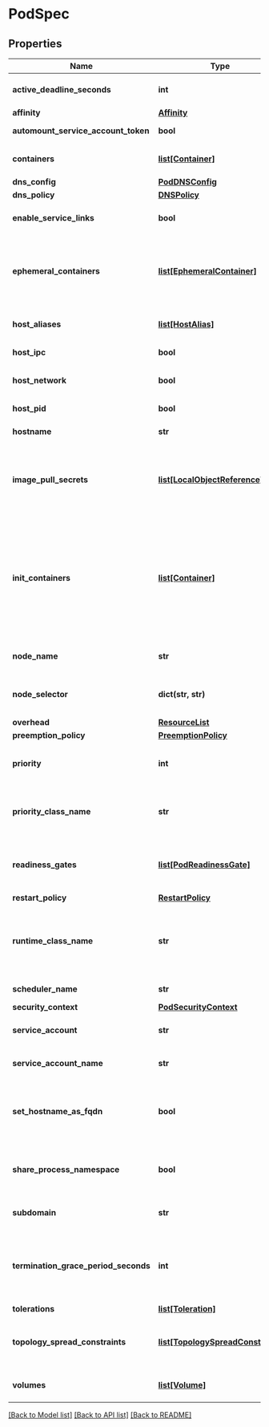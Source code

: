 # PodSpec

## Properties
Name | Type | Description | Notes
------------ | ------------- | ------------- | -------------
**active_deadline_seconds** | **int** | Optional duration in seconds the pod may be active on the node relative to StartTime before the system will actively try to mark it failed and kill associated containers. Value must be a positive integer. +optional | [optional] 
**affinity** | [**Affinity**](Affinity.md) |  | [optional] 
**automount_service_account_token** | **bool** | AutomountServiceAccountToken indicates whether a service account token should be automatically mounted. +optional | [optional] 
**containers** | [**list[Container]**](Container.md) | List of containers belonging to the pod. Containers cannot currently be added or removed. There must be at least one container in a Pod. Cannot be updated. +patchMergeKey&#x3D;name +patchStrategy&#x3D;merge | [optional] 
**dns_config** | [**PodDNSConfig**](PodDNSConfig.md) |  | [optional] 
**dns_policy** | [**DNSPolicy**](DNSPolicy.md) |  | [optional] 
**enable_service_links** | **bool** | EnableServiceLinks indicates whether information about services should be injected into pod&#39;s environment variables, matching the syntax of Docker links. Optional: Defaults to true. +optional | [optional] 
**ephemeral_containers** | [**list[EphemeralContainer]**](EphemeralContainer.md) | List of ephemeral containers run in this pod. Ephemeral containers may be run in an existing pod to perform user-initiated actions such as debugging. This list cannot be specified when creating a pod, and it cannot be modified by updating the pod spec. In order to add an ephemeral container to an existing pod, use the pod&#39;s ephemeralcontainers subresource. This field is alpha-level and is only honored by servers that enable the EphemeralContainers feature. +optional +patchMergeKey&#x3D;name +patchStrategy&#x3D;merge | [optional] 
**host_aliases** | [**list[HostAlias]**](HostAlias.md) | HostAliases is an optional list of hosts and IPs that will be injected into the pod&#39;s hosts file if specified. This is only valid for non-hostNetwork pods. +optional +patchMergeKey&#x3D;ip +patchStrategy&#x3D;merge | [optional] 
**host_ipc** | **bool** | Use the host&#39;s ipc namespace. Optional: Default to false. +k8s:conversion-gen&#x3D;false +optional | [optional] 
**host_network** | **bool** | Host networking requested for this pod. Use the host&#39;s network namespace. If this option is set, the ports that will be used must be specified. Default to false. +k8s:conversion-gen&#x3D;false +optional | [optional] 
**host_pid** | **bool** | Use the host&#39;s pid namespace. Optional: Default to false. +k8s:conversion-gen&#x3D;false +optional | [optional] 
**hostname** | **str** | Specifies the hostname of the Pod If not specified, the pod&#39;s hostname will be set to a system-defined value. +optional | [optional] 
**image_pull_secrets** | [**list[LocalObjectReference]**](LocalObjectReference.md) | ImagePullSecrets is an optional list of references to secrets in the same namespace to use for pulling any of the images used by this PodSpec. If specified, these secrets will be passed to individual puller implementations for them to use. For example, in the case of docker, only DockerConfig type secrets are honored. More info: https://kubernetes.io/docs/concepts/containers/images#specifying-imagepullsecrets-on-a-pod +optional +patchMergeKey&#x3D;name +patchStrategy&#x3D;merge | [optional] 
**init_containers** | [**list[Container]**](Container.md) | List of initialization containers belonging to the pod. Init containers are executed in order prior to containers being started. If any init container fails, the pod is considered to have failed and is handled according to its restartPolicy. The name for an init container or normal container must be unique among all containers. Init containers may not have Lifecycle actions, Readiness probes, Liveness probes, or Startup probes. The resourceRequirements of an init container are taken into account during scheduling by finding the highest request/limit for each resource type, and then using the max of of that value or the sum of the normal containers. Limits are applied to init containers in a similar fashion. Init containers cannot currently be added or removed. Cannot be updated. More info: https://kubernetes.io/docs/concepts/workloads/pods/init-containers/ +patchMergeKey&#x3D;name +patchStrategy&#x3D;merge | [optional] 
**node_name** | **str** | NodeName is a request to schedule this pod onto a specific node. If it is non-empty, the scheduler simply schedules this pod onto that node, assuming that it fits resource requirements. +optional | [optional] 
**node_selector** | **dict(str, str)** | NodeSelector is a selector which must be true for the pod to fit on a node. Selector which must match a node&#39;s labels for the pod to be scheduled on that node. More info: https://kubernetes.io/docs/concepts/configuration/assign-pod-node/ +optional | [optional] 
**overhead** | [**ResourceList**](ResourceList.md) |  | [optional] 
**preemption_policy** | [**PreemptionPolicy**](PreemptionPolicy.md) |  | [optional] 
**priority** | **int** | The priority value. Various system components use this field to find the priority of the pod. When Priority Admission Controller is enabled, it prevents users from setting this field. The admission controller populates this field from PriorityClassName. The higher the value, the higher the priority. +optional | [optional] 
**priority_class_name** | **str** | If specified, indicates the pod&#39;s priority. \&quot;system-node-critical\&quot; and \&quot;system-cluster-critical\&quot; are two special keywords which indicate the highest priorities with the former being the highest priority. Any other name must be defined by creating a PriorityClass object with that name. If not specified, the pod priority will be default or zero if there is no default. +optional | [optional] 
**readiness_gates** | [**list[PodReadinessGate]**](PodReadinessGate.md) | If specified, all readiness gates will be evaluated for pod readiness. A pod is ready when all its containers are ready AND all conditions specified in the readiness gates have status equal to \&quot;True\&quot; More info: https://git.k8s.io/enhancements/keps/sig-network/0007-pod-ready%2B%2B.md +optional | [optional] 
**restart_policy** | [**RestartPolicy**](RestartPolicy.md) |  | [optional] 
**runtime_class_name** | **str** | RuntimeClassName refers to a RuntimeClass object in the node.k8s.io group, which should be used to run this pod.  If no RuntimeClass resource matches the named class, the pod will not be run. If unset or empty, the \&quot;legacy\&quot; RuntimeClass will be used, which is an implicit class with an empty definition that uses the default runtime handler. More info: https://git.k8s.io/enhancements/keps/sig-node/runtime-class.md This is a beta feature as of Kubernetes v1.14. +optional | [optional] 
**scheduler_name** | **str** | If specified, the pod will be dispatched by specified scheduler. If not specified, the pod will be dispatched by default scheduler. +optional | [optional] 
**security_context** | [**PodSecurityContext**](PodSecurityContext.md) |  | [optional] 
**service_account** | **str** | DeprecatedServiceAccount is a depreciated alias for ServiceAccountName. Deprecated: Use serviceAccountName instead. +k8s:conversion-gen&#x3D;false +optional | [optional] 
**service_account_name** | **str** | ServiceAccountName is the name of the ServiceAccount to use to run this pod. More info: https://kubernetes.io/docs/tasks/configure-pod-container/configure-service-account/ +optional | [optional] 
**set_hostname_as_fqdn** | **bool** | If true the pod&#39;s hostname will be configured as the pod&#39;s FQDN, rather than the leaf name (the default). In Linux containers, this means setting the FQDN in the hostname field of the kernel (the nodename field of struct utsname). In Windows containers, this means setting the registry value of hostname for the registry key HKEY_LOCAL_MACHINE\\\\SYSTEM\\\\CurrentControlSet\\\\Services\\\\Tcpip\\\\Parameters to FQDN. If a pod does not have FQDN, this has no effect. Default to false. +optional | [optional] 
**share_process_namespace** | **bool** | Share a single process namespace between all of the containers in a pod. When this is set containers will be able to view and signal processes from other containers in the same pod, and the first process in each container will not be assigned PID 1. HostPID and ShareProcessNamespace cannot both be set. Optional: Default to false. +k8s:conversion-gen&#x3D;false +optional | [optional] 
**subdomain** | **str** | If specified, the fully qualified Pod hostname will be \&quot;&lt;hostname&gt;.&lt;subdomain&gt;.&lt;pod namespace&gt;.svc.&lt;cluster domain&gt;\&quot;. If not specified, the pod will not have a domainname at all. +optional | [optional] 
**termination_grace_period_seconds** | **int** | Optional duration in seconds the pod needs to terminate gracefully. May be decreased in delete request. Value must be non-negative integer. The value zero indicates delete immediately. If this value is nil, the default grace period will be used instead. The grace period is the duration in seconds after the processes running in the pod are sent a termination signal and the time when the processes are forcibly halted with a kill signal. Set this value longer than the expected cleanup time for your process. Defaults to 30 seconds. +optional | [optional] 
**tolerations** | [**list[Toleration]**](Toleration.md) | If specified, the pod&#39;s tolerations. +optional | [optional] 
**topology_spread_constraints** | [**list[TopologySpreadConstraint]**](TopologySpreadConstraint.md) | TopologySpreadConstraints describes how a group of pods ought to spread across topology domains. Scheduler will schedule pods in a way which abides by the constraints. All topologySpreadConstraints are ANDed. +optional +patchMergeKey&#x3D;topologyKey +patchStrategy&#x3D;merge +listType&#x3D;map +listMapKey&#x3D;topologyKey +listMapKey&#x3D;whenUnsatisfiable | [optional] 
**volumes** | [**list[Volume]**](Volume.md) | List of volumes that can be mounted by containers belonging to the pod. More info: https://kubernetes.io/docs/concepts/storage/volumes +optional +patchMergeKey&#x3D;name +patchStrategy&#x3D;merge,retainKeys | [optional] 

[[Back to Model list]](../README.md#documentation-for-models) [[Back to API list]](../README.md#documentation-for-api-endpoints) [[Back to README]](../README.md)


